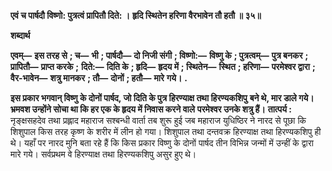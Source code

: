 **एवं च पार्षदौ विष्णो: पुत्रत्वं प्रापितौ दिते: ।** **हृदि स्थितेन हरिणा वैरभावेन तौ हतौ ॥ ३५॥** 

**शब्दार्थ** 

**एवम्—** **इस तरह से** **; च—** **भी** **; पार्षदौ—** **दो निजी संगी** **; विष्णो:—** **विष्णु के** **; पुत्रत्वम्—** **पुत्र बनकर** **; प्रापितौ—** **प्राप्त करके** **;** **दिते:—** **दिति के** **; हृदि—** **हृदय में** **; स्थितेन—** **स्थित** **; हरिणा—** **परमेश्वर द्वारा** **; वैर-भावेन—** **शत्रु मानकर** **; तौ—** **दोनों** **; हतौ—** **मारे** **गये।** **.** 

**इस प्रकार भगवान् विष्णु के दोनों पार्षद, जो दिति के पुत्र हिरण्याक्ष तथा हिरण्यकशिपु** **बने थे, मार डाले गये। भ्रमवश उन्होंने सोचा था कि हर एक के हृदय में निवास करने वाले** **परमेश्वर उनके शत्रु हैं।** **तात्पर्य :** नृङ्क्षसहदेव तथा प्रह्लाद महाराज सश्बन्धी वार्ता तब शुरू हुई जब महाराज युधिष्ठिर ने नारद से पूछा कि शिशुपाल किस तरह कृष्ण के शरीर में लीन हो गया। शिशुपाल तथा दन्तवक्र हिरण्याक्ष तथा हिरण्यकशिपु ही थे। यहाँ पर नारद मुनि बता रहे हैं कि किस प्रकार विष्णु के दोनों पार्षद तीन विभिन्न जन्मों में उन्हीं के द्वारा मारे गये। सर्वप्रथम वे हिरण्याक्ष तथा हिरण्यकशिपु असुर हुए थे।  